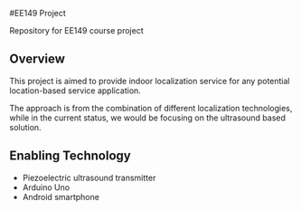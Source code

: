 #EE149 Project

Repository for EE149 course project

## Overview
This project is aimed to provide indoor localization service for any potential location-based service application.

The approach is from the combination of different localization technologies, while in the current status, we would be focusing on the ultrasound based solution.

## Enabling Technology
- Piezoelectric ultrasound transmitter
- Arduino Uno
- Android smartphone
